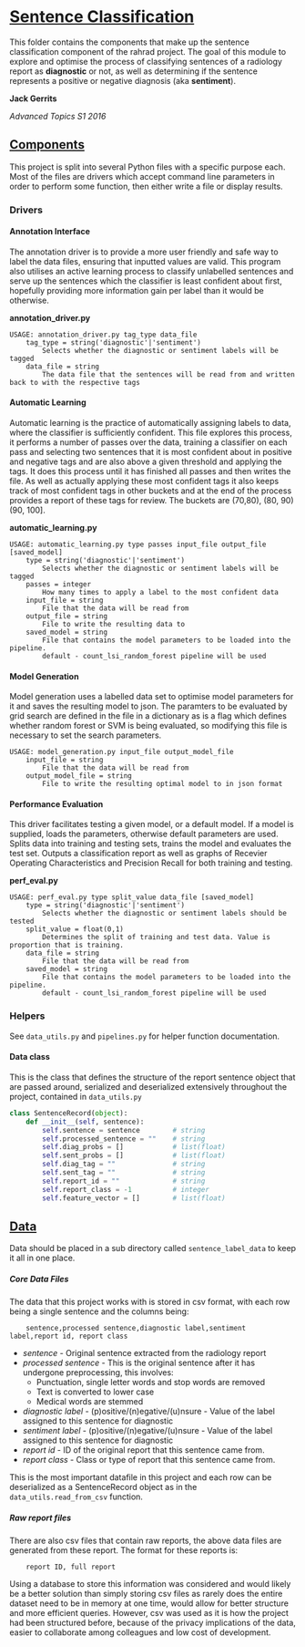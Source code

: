 # [Sentence Classification](#sentence-classification)

This folder contains the components that make up the sentence classification component of the rahrad project. 
The goal of this module to explore and optimise the process of classifying sentences of a radiology report as **diagnostic** or not, as well as determining if the sentence represents a positive or negative diagnosis (aka **sentiment**).

**Jack Gerrits**

_Advanced Topics S1 2016_

## [Components](#components)
This project is split into several Python files with a specific purpose each. Most of the files are drivers which accept command line parameters in order to perform some function, then either write a file or display results.
### Drivers
#### Annotation Interface
The annotation driver is to provide a more user friendly and safe way to label the data files, ensuring that inputted values are valid. This program also utilises an active learning process to classify unlabelled sentences and serve up the sentences which the classifier is least confident about first, hopefully providing more information gain per label than it would be otherwise.

__annotation_driver.py__
```
USAGE: annotation_driver.py tag_type data_file
    tag_type = string('diagnostic'|'sentiment')
        Selects whether the diagnostic or sentiment labels will be tagged
    data_file = string
        The data file that the sentences will be read from and written back to with the respective tags
```

#### Automatic Learning
Automatic learning is the practice of automatically assigning labels to data, where the classifier is sufficiently confident. This file explores this process, it performs a number of passes over the data, training a classifier on each pass and selecting two sentences that it is most confident about in positive and negative tags and are also above a given threshold and applying the tags. It does this process until it has finished all passes and then writes the file. As well as actually applying these most confident tags it also keeps track of most confident tags in other buckets and at the end of the process provides a report of these tags for review. The buckets are (70,80), (80, 90) (90, 100]. 

__automatic_learning.py__
```
USAGE: automatic_learning.py type passes input_file output_file [saved_model]
    type = string('diagnostic'|'sentiment')
        Selects whether the diagnostic or sentiment labels will be tagged
    passes = integer
        How many times to apply a label to the most confident data
    input_file = string
        File that the data will be read from
    output_file = string
        File to write the resulting data to 
    saved_model = string
        File that contains the model parameters to be loaded into the pipeline.
        default - count_lsi_random_forest pipeline will be used
```

#### Model Generation
Model generation uses a labelled data set to optimise model parameters for it and saves the resulting model to json. The paramters to be evaluated by grid search are defined in the file in a dictionary as is a flag which defines whether random forest or SVM is being evaluated, so modifying this file is necessary to set the search parameters.
```
USAGE: model_generation.py input_file output_model_file
    input_file = string
        File that the data will be read from
    output_model_file = string
        File to write the resulting optimal model to in json format
```

#### Performance Evaluation
This driver facilitates testing a given model, or a default model. If a model is supplied, loads the parameters, otherwise default parameters are used. Splits data into training and testing sets, trains the model and evaluates the test set. Outputs a classification report as well as graphs of Recevier Operating Characteristics and Precision Recall for both training and testing.

__perf_eval.py__
```
USAGE: perf_eval.py type split_value data_file [saved_model]
    type = string('diagnostic'|'sentiment')
        Selects whether the diagnostic or sentiment labels should be tested
    split_value = float(0,1)
        Determines the split of training and test data. Value is proportion that is training.
    data_file = string
        File that the data will be read from
    saved_model = string
        File that contains the model parameters to be loaded into the pipeline.
        default - count_lsi_random_forest pipeline will be used
```
### Helpers
See `data_utils.py` and `pipelines.py` for helper function documentation.

#### Data class
This is the class that defines the structure of the report sentence object that are passed around, serialized and deserialized extensively throughout the project, contained in `data_utils.py`
```python
class SentenceRecord(object):
    def __init__(self, sentence):
        self.sentence = sentence        # string
        self.processed_sentence = ""    # string 
        self.diag_probs = []            # list(float)
        self.sent_probs = []            # list(float)
        self.diag_tag = ""              # string
        self.sent_tag = ""              # string
        self.report_id = ""             # string
        self.report_class = -1          # integer
        self.feature_vector = []        # list(float)
```

## [Data](#data-structure)
Data should be placed in a sub directory called `sentence_label_data` to keep it all in one place.
##### Core Data Files
The data that this project works with is stored in csv format, with each row being a single sentence and the columns being:
```
    sentence,processed sentence,diagnostic label,sentiment label,report id, report class
```

- _sentence_ - Original sentence extracted from the radiology report
- _processed sentence_ - This is the original sentence after it has undergone preprocessing, this involves:
    - Punctuation, single letter words and stop words are removed
    - Text is converted to lower case
    - Medical words are stemmed
- _diagnostic label_ - (p)ositive/(n)egative/(u)nsure - Value of the label assigned to this sentence for diagnostic
- _sentiment label_ - (p)ositive/(n)egative/(u)nsure - Value of the label assigned to this sentence for diagnostic
- _report id_ - ID of the original report that this sentence came from.
- _report class_ - Class or type of report that this sentence came from.

This is the most important datafile in this project and each row can be deserialized as a SentenceRecord object as in the `data_utils.read_from_csv` function. 
##### Raw report files
There are also csv files that contain raw reports, the above data files are generated from these report. The format for these reports is:
```
    report ID, full report
```

Using a database to store this information was considered and would likely be a better solution than simply storing csv files as rarely does the entire dataset need to be in memory at one time, would allow for better structure and more efficient queries.
However, csv was used as it is how the project had been structured before, because of the privacy implications of the data, easier to collaborate among colleagues and low cost of development.